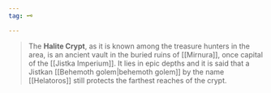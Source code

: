 ```yaml
---
tag: 🗝️

---
```

> The **Halite Crypt**, as it is known among the treasure hunters in the area, is an ancient vault in the buried ruins of [[Mirnura]], once capital of the [[Jistka Imperium]]. It lies in epic depths and it is said that a Jistkan [[Behemoth golem|behemoth golem]] by the name [[Helatoros]] still protects the farthest reaches of the crypt.







